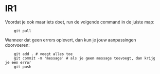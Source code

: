 # IR1

Voordat je ook maar iets doet, run de volgende command in de juiste map:

        git pull

Wanneer dat geen errors oplevert, dan kun je jouw aanpassingen doorvoeren:

        git add . # voegt alles toe
        git commit -m 'message' # als je geen message toevoegt, dan krijg je een error
        git push 

